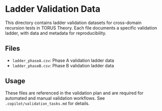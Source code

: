 # Ladder Validation Data

This directory contains ladder validation datasets for cross-domain recursion tests in TORUS Theory. Each file documents a specific validation ladder, with data and metadata for reproducibility.

## Files
- `ladder_phaseA.csv`: Phase A validation ladder data
- `ladder_phaseB.csv`: Phase B validation ladder data

## Usage
These files are referenced in the validation plan and are required for automated and manual validation workflows. See `.copilot/validation_tasks.md` for details.
